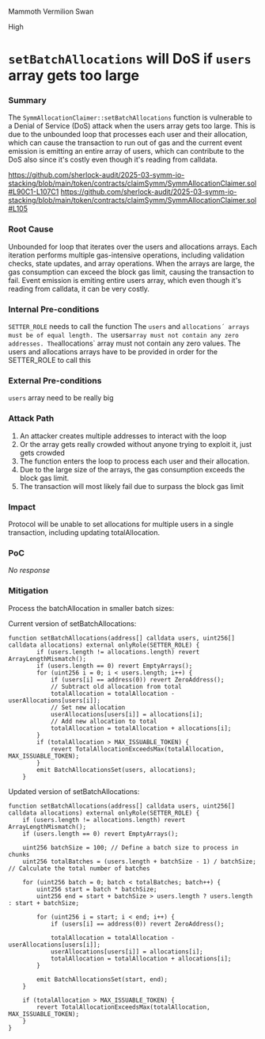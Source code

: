 Mammoth Vermilion Swan

High

# `setBatchAllocations` will DoS if `users` array gets too large

### Summary

The `SymmAllocationClaimer::setBatchAllocations` function is vulnerable to a Denial of Service (DoS) attack when the users array gets too large. This is due to the unbounded loop that processes each user and their allocation, which can cause the transaction to run out of gas and the current event emission is emitting an entire array of users, which can contribute to the DoS also since it's costly even though it's reading from calldata.

https://github.com/sherlock-audit/2025-03-symm-io-stacking/blob/main/token/contracts/claimSymm/SymmAllocationClaimer.sol#L90C1-L107C1
https://github.com/sherlock-audit/2025-03-symm-io-stacking/blob/main/token/contracts/claimSymm/SymmAllocationClaimer.sol#L105

### Root Cause

Unbounded for loop that iterates over the users and allocations arrays. 
Each iteration performs multiple gas-intensive operations, including validation checks, state updates, and array operations. When the arrays are large, the gas consumption can exceed the block gas limit, causing the transaction to fail.
Event emission is emiting entire users array, which even though it's reading from calldata, it can be very costly.


### Internal Pre-conditions

`SETTER_ROLE` needs to call the function 
The `users` and `allocations´ arrays must be of equal length.
The `users` array must not contain any zero addresses.
The `allocations` array must not contain any zero values.
The users and allocations arrays have to be provided in order for the SETTER_ROLE to call this

### External Pre-conditions

`users` array need to be really big


### Attack Path

1. An attacker creates multiple addresses to interact with the loop
2.  Or the array gets really crowded without anyone trying to exploit it, just gets crowded
3. The function enters the loop to process each user and their allocation.
4. Due to the large size of the arrays, the gas consumption exceeds the block gas limit.
5. The transaction will most likely fail due to surpass the block gas limit

### Impact

Protocol will be unable to set allocations for multiple users in a single transaction, including updating totalAllocation.

### PoC

_No response_

### Mitigation

Process the batchAllocation in smaller batch sizes:

Current version of setBatchAllocations:

```solidity 
function setBatchAllocations(address[] calldata users, uint256[] calldata allocations) external onlyRole(SETTER_ROLE) {
		if (users.length != allocations.length) revert ArrayLengthMismatch();
		if (users.length == 0) revert EmptyArrays();
		for (uint256 i = 0; i < users.length; i++) {
			if (users[i] == address(0)) revert ZeroAddress();
			// Subtract old allocation from total
			totalAllocation = totalAllocation - userAllocations[users[i]];
			// Set new allocation
			userAllocations[users[i]] = allocations[i];
			// Add new allocation to total
			totalAllocation = totalAllocation + allocations[i];
		}
		if (totalAllocation > MAX_ISSUABLE_TOKEN) {
			revert TotalAllocationExceedsMax(totalAllocation, MAX_ISSUABLE_TOKEN);
		}
		emit BatchAllocationsSet(users, allocations);
	}
```

Updated version of setBatchAllocations:

```solidity
function setBatchAllocations(address[] calldata users, uint256[] calldata allocations) external onlyRole(SETTER_ROLE) {
    if (users.length != allocations.length) revert ArrayLengthMismatch();
    if (users.length == 0) revert EmptyArrays();

    uint256 batchSize = 100; // Define a batch size to process in chunks
    uint256 totalBatches = (users.length + batchSize - 1) / batchSize; // Calculate the total number of batches

    for (uint256 batch = 0; batch < totalBatches; batch++) {
        uint256 start = batch * batchSize;
        uint256 end = start + batchSize > users.length ? users.length : start + batchSize;

        for (uint256 i = start; i < end; i++) {
            if (users[i] == address(0)) revert ZeroAddress();

            totalAllocation = totalAllocation - userAllocations[users[i]];
            userAllocations[users[i]] = allocations[i];
            totalAllocation = totalAllocation + allocations[i];
        }

        emit BatchAllocationsSet(start, end);
    }

    if (totalAllocation > MAX_ISSUABLE_TOKEN) {
        revert TotalAllocationExceedsMax(totalAllocation, MAX_ISSUABLE_TOKEN);
    }
}
```